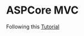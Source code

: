 # ASPCore MVC

Following this [Tutorial](https://www.youtube.com/playlist?list=PL82C6-O4XrHde_urqhKJHH-HTUfTK6siO)